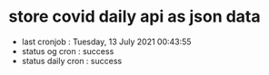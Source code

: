 # store covid daily api as json data

- last cronjob : Tuesday, 13 July 2021 00:43:55
- status og cron : success
- status daily cron : success
      
      